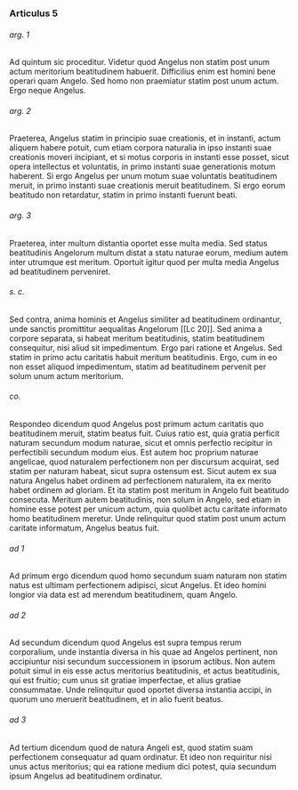 ### Articulus 5

###### arg. 1
Ad quintum sic proceditur. Videtur quod Angelus non statim post unum actum meritorium beatitudinem habuerit. Difficilius enim est homini bene operari quam Angelo. Sed homo non praemiatur statim post unum actum. Ergo neque Angelus.

###### arg. 2
Praeterea, Angelus statim in principio suae creationis, et in instanti, actum aliquem habere potuit, cum etiam corpora naturalia in ipso instanti suae creationis moveri incipiant, et si motus corporis in instanti esse posset, sicut opera intellectus et voluntatis, in primo instanti suae generationis motum haberent. Si ergo Angelus per unum motum suae voluntatis beatitudinem meruit, in primo instanti suae creationis meruit beatitudinem. Si ergo eorum beatitudo non retardatur, statim in primo instanti fuerunt beati.

###### arg. 3
Praeterea, inter multum distantia oportet esse multa media. Sed status beatitudinis Angelorum multum distat a statu naturae eorum, medium autem inter utrumque est meritum. Oportuit igitur quod per multa media Angelus ad beatitudinem perveniret.

###### s. c.
Sed contra, anima hominis et Angelus similiter ad beatitudinem ordinantur, unde sanctis promittitur aequalitas Angelorum [[Lc 20]]. Sed anima a corpore separata, si habeat meritum beatitudinis, statim beatitudinem consequitur, nisi aliud sit impedimentum. Ergo pari ratione et Angelus. Sed statim in primo actu caritatis habuit meritum beatitudinis. Ergo, cum in eo non esset aliquod impedimentum, statim ad beatitudinem pervenit per solum unum actum meritorium.

###### co.
Respondeo dicendum quod Angelus post primum actum caritatis quo beatitudinem meruit, statim beatus fuit. Cuius ratio est, quia gratia perficit naturam secundum modum naturae, sicut et omnis perfectio recipitur in perfectibili secundum modum eius. Est autem hoc proprium naturae angelicae, quod naturalem perfectionem non per discursum acquirat, sed statim per naturam habeat, sicut supra ostensum est. Sicut autem ex sua natura Angelus habet ordinem ad perfectionem naturalem, ita ex merito habet ordinem ad gloriam. Et ita statim post meritum in Angelo fuit beatitudo consecuta. Meritum autem beatitudinis, non solum in Angelo, sed etiam in homine esse potest per unicum actum, quia quolibet actu caritate informato homo beatitudinem meretur. Unde relinquitur quod statim post unum actum caritate informatum, Angelus beatus fuit.

###### ad 1
Ad primum ergo dicendum quod homo secundum suam naturam non statim natus est ultimam perfectionem adipisci, sicut Angelus. Et ideo homini longior via data est ad merendum beatitudinem, quam Angelo.

###### ad 2
Ad secundum dicendum quod Angelus est supra tempus rerum corporalium, unde instantia diversa in his quae ad Angelos pertinent, non accipiuntur nisi secundum successionem in ipsorum actibus. Non autem potuit simul in eis esse actus meritorius beatitudinis, et actus beatitudinis, qui est fruitio; cum unus sit gratiae imperfectae, et alius gratiae consummatae. Unde relinquitur quod oportet diversa instantia accipi, in quorum uno meruerit beatitudinem, et in alio fuerit beatus.

###### ad 3
Ad tertium dicendum quod de natura Angeli est, quod statim suam perfectionem consequatur ad quam ordinatur. Et ideo non requiritur nisi unus actus meritorius; qui ea ratione medium dici potest, quia secundum ipsum Angelus ad beatitudinem ordinatur.


